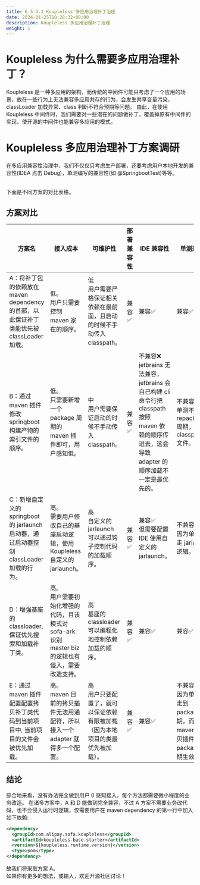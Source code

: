 ```yaml
---
title: 6.5.3.1 Koupleless 多应用治理补丁治理
date: 2024-01-25T10:28:32+08:00
description: Koupleless 多应用治理补丁治理
weight: 1
---
```


# Koupleless 为什么需要多应用治理补丁？
Koupleless 是一种多应用的架构，而传统的中间件可能只考虑了一个应用的场景，故在一些行为上无法兼容多应用共存的行为，会发生共享变量污染、classLoader 加载异常、class 判断不符合预期等问题。
由此，在使用 Koupleless 中间件时，我们需要对一些潜在的问题做补丁，覆盖掉原有中间件的实现，使开源的中间件也能兼容多应用的模式。

# Koupleless 多应用治理补丁方案调研
在多应用兼容性治理中，我们不仅仅只考虑生产部署，还要考虑用户本地开发的兼容性(IDEA 点击 Debug)，单测编写的兼容性(如 @SpringbootTest)等等。

<br/>下面是不同方案的对比表格。
## 方案对比

| 方案名                                                            | 接入成本 | 可维护性 | 部署兼容性 | IDE 兼容性 | 单测兼容性 |
|----------------------------------------------------------------| ------- | ------- | -------- | --------- | --------- |
| A：将补丁包的依赖放在 maven dependency 的首部，以此保证补丁类能优先被 classLoader 加载。   | 低。<br>用户只需要控制 maven 家在的顺序。 | 低<br>用户需要严格保证相关依赖在最前面，且启动的时候不手动传入 classpath。 | 兼容✅ | 兼容✅ | 兼容✅ |
| B：通过 maven 插件修改 springboot 构建产物的索引文件的顺序。                       | 低。<br>只需要新增一个 package 周期的 maven 插件即可，用户感知低。 | 中<br>用户需要保证启动的时候不手动传入 classpath。 | 兼容✅ | 不兼容❌<br>jetbrains 无法兼容，jetbrains 会自己构建 cli 命令行把 classpath 按照 maven 依赖的顺序传进去，这会导致 adapter 的顺序加载不一定是最优先的。 | 不兼容❌<br>单测不走 repackage 周期，不依赖 classpath.idx 文件。 |
| C：新增自定义的 springboot 的 jarlaunch 启动器，通过启动器控制 classLoader 加载的行为。 | 高。<br>需要用户修改自己的基座启动逻辑，使用 Koupleless 自定义的 jarlaunch。 | 高<br>自定义的 jarlaunch 可以通过钩子控制代码的加载顺序。 | 兼容✅ | 兼容✅<br>但需要配置 IDE 使用自定义的 jarlaunch。 | 不兼容❌<br>因为单测不会走 jarlaunch 逻辑。 |
| D：增强基座的 classloader, 保证优先搜索和加载补丁类。                             | 高。<br>用户需要初始化增强的代码，且该模式对 sofa-ark 识别 master biz 的逻辑也有侵入，需要改造支持。 | 高<br>基座的 classloader 可以编程化地控制依赖加载的顺序。 | 兼容✅ | 兼容✅ | 兼容✅ |
| E：通过 maven 插件配置配置拷贝补丁类代码到当前项目中, 当前项目的文件会被优先加载。                 | 高。<br>maven 目前的拷贝插件无法用通配符，所以接入一个 adapter 就得多一个配置。 | 高<br>用户只要配置了，就可以保证依赖有限被加载（因为本地项目的类最优先被加载）。 | 兼容✅ | 兼容✅ | 不兼容❌<br>因为单测不会走到 package 周期，而 maven 的拷贝插件是在 package 周期生效的。 |

## 结论
综合地来看，没有办法完全做到用户 0 感知接入，每个方法都需要微小程度的业务改造。
在诸多方案中，A 和 D 能做到完全兼容，不过 A 方案不需要业务改代码，也不会侵入运行时逻辑，仅需要用户在 maven dependency 的第一行中加入如下依赖:
```xml
<dependency>
  <groupId>com.alipay.sofa.koupleless</groupId>
  <artifactId>koupleless-base-starter</artifactId>
  <version>${koupleless.runtime.version}</version>
  <type>pom</type>
</dependency>
```
故我们将采取方案 A。
<br/>如果你有更多的想法，或输入，欢迎开源社区讨论！
